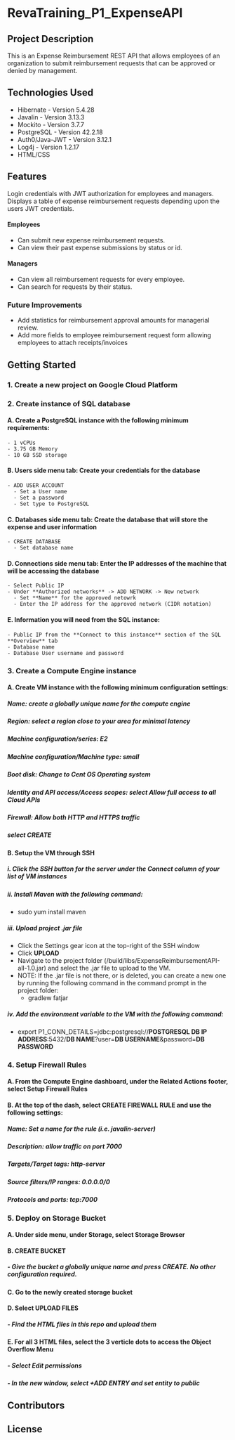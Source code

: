 # RevaTraining_P1_ExpenseAPI

## Project Description
This is an Expense Reimbursement REST API that allows employees of an organization to submit reimbursement requests that can be approved or denied by management. 
## Technologies Used
- Hibernate - Version 5.4.28
- Javalin - Version 3.13.3
- Mockito - Version 3.7.7
- PostgreSQL - Version 42.2.18
- Auth0/Java-JWT - Version 3.12.1
- Log4j - Version 1.2.17
- HTML/CSS
## Features
Login credentials with JWT authorization for employees and managers.
Displays a table of expense reimbursement requests depending upon the users JWT credentials.
#### Employees 
  - Can submit new expense reimbursement requests.
  - Can view their past expense submissions by status or id.
#### Managers
  - Can view all reimbursement requests for every employee.
  - Can search for requests by their status.
### Future Improvements
  - Add statistics for reimbursement approval amounts for managerial review.
  - Add more fields to employee reimbursement request form allowing employees to attach receipts/invoices
## Getting Started
### 1. Create a new project on Google Cloud Platform
### 2. Create instance of SQL database
#### A. Create a **PostgreSQL** instance with the following minimum requirements:
    - 1 vCPUs
    - 3.75 GB Memory
    - 10 GB SSD storage
#### B. **Users** side menu tab: Create your credentials for the database
    - ADD USER ACCOUNT
      - Set a User name
      - Set a password
      - Set type to PostgreSQL
#### C. **Databases** side menu tab: Create the database that will store the expense and user information
    - CREATE DATABASE
      - Set database name
#### D. **Connections** side menu tab: Enter the IP addresses of the machine that will be accessing the database
    - Select Public IP
    - Under **Authorized networks** -> ADD NETWORK -> New network
      - Set **Name** for the approved netowrk
      - Enter the IP address for the approved network (CIDR notation)
#### E. Information you will need from the SQL instance:
    - Public IP from the **Connect to this instance** section of the SQL **Overview** tab
    - Database name
    - Database User username and password
### 3. Create a **Compute Engine** instance
#### A. Create VM instance with the following minimum configuration settings:
##### Name: create a globally unique name for the compute engine
##### Region: select a region close to your area for minimal latency
##### Machine configuration/series: E2
##### Machine configuration/Machine type: small
##### Boot disk: **Change** to Cent OS Operating system
##### Identity and API access/Access scopes: select **Allow full access to all Cloud APIs**
##### Firewall: Allow both **HTTP and HTTPS traffic**
##### select CREATE
#### B. Setup the VM through SSH
##### i. Click the SSH button for the server under the Connect column of your list of VM instances
##### ii. Install Maven with the following command:
  - sudo yum install maven
##### iii. Upload project .jar file
  - Click the Settings gear icon at the top-right of the SSH window
  - Click **UPLOAD**
  - Navigate to the project folder (/build/libs/ExpenseReimbursementAPI-all-1.0.jar) and select the .jar file to upload to the VM.
  - NOTE: If the .jar file is not there, or is deleted, you can create a new one by running the following command in the command prompt in the project folder:
    - gradlew fatjar
##### iv. Add the environment variable to the VM with the following command:
  - export P1_CONN_DETAILS=jdbc:postgresql://**POSTGRESQL DB IP ADDRESS**:5432/**DB NAME**?user\=**DB USERNAME**&password\=**DB PASSWORD**
### 4. Setup Firewall Rules
#### A. From the **Compute Engine** dashboard, under the **Related Actions** footer, select **Setup Firewall Rules**
#### B. At the top of the dash, select **CREATE FIREWALL RULE** and use the following settings:
##### Name: Set a name for the rule (i.e. javalin-server)
##### Description: allow traffic on port 7000
##### Targets/Target tags: **http-server**
##### Source filters/IP ranges: **0.0.0.0/0**
##### Protocols and ports: tcp:7000
### 5. Deploy on Storage Bucket
#### A. Under side menu, under Storage, select Storage Browser
#### B. **CREATE BUCKET**
##### - Give the bucket a globally unique name and press CREATE. No other configuration required.
#### C. Go to the newly created storage bucket
#### D. Select **UPLOAD FILES**
##### - Find the HTML files in this repo and upload them
#### E. For all 3 HTML files, select the 3 verticle dots to access the **Object Overflow Menu**
##### - Select **Edit permissions**
##### - In the new window, select **+ADD ENTRY** and set entity to **public**


## Contributors 

## License


